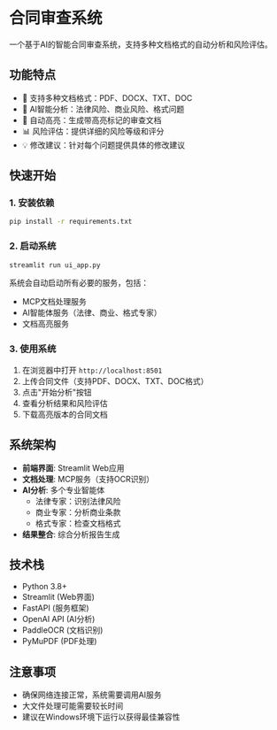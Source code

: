 # 合同审查系统

一个基于AI的智能合同审查系统，支持多种文档格式的自动分析和风险评估。

## 功能特点

- 📄 支持多种文档格式：PDF、DOCX、TXT、DOC
- 🤖 AI智能分析：法律风险、商业风险、格式问题
- 🎨 自动高亮：生成带高亮标记的审查文档
- 📊 风险评估：提供详细的风险等级和评分
- 💡 修改建议：针对每个问题提供具体的修改建议

## 快速开始

### 1. 安装依赖

```bash
pip install -r requirements.txt
```

### 2. 启动系统

```bash
streamlit run ui_app.py
```

系统会自动启动所有必要的服务，包括：
- MCP文档处理服务
- AI智能体服务（法律、商业、格式专家）
- 文档高亮服务

### 3. 使用系统

1. 在浏览器中打开 `http://localhost:8501`
2. 上传合同文件（支持PDF、DOCX、TXT、DOC格式）
3. 点击"开始分析"按钮
4. 查看分析结果和风险评估
5. 下载高亮版本的合同文档

## 系统架构

- **前端界面**: Streamlit Web应用
- **文档处理**: MCP服务（支持OCR识别）
- **AI分析**: 多个专业智能体
  - 法律专家：识别法律风险
  - 商业专家：分析商业条款
  - 格式专家：检查文档格式
- **结果整合**: 综合分析报告生成

## 技术栈

- Python 3.8+
- Streamlit (Web界面)
- FastAPI (服务框架)
- OpenAI API (AI分析)
- PaddleOCR (文档识别)
- PyMuPDF (PDF处理)

## 注意事项

- 确保网络连接正常，系统需要调用AI服务
- 大文件处理可能需要较长时间
- 建议在Windows环境下运行以获得最佳兼容性
